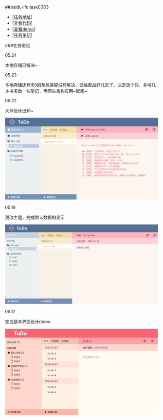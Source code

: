 ##baidu-ife task0003

- [[任务地址]](https://github.com/baidu-ife/ife/tree/master/task/task0003)
- [[查看代码]](https://github.com/zchen9/baidu-ife-task/tree/gh-pages/task0003/zchen9)
- [[查看demo]](http://www.chen9.info/baidu-ife-task/task0003/zchen9/)
- [[任务笔记]](http://www.chen9.info/)

###任务进程

05.24

本地存储已解决~

05.23

本地存储还有IE8的布局兼容没有解决，已经奋战好几天了，决定放个假，多啃几本书多做一些笔记，再回头重构应用~就酱~

05.22 

大体设计出炉~

![设计图](./zchen9/img/demo_3.png)

05.19 

更改主题，完成默认数据的显示

![设计图](./zchen9/img/demo_2.png)

05.17 

完成基本界面设计demo

![设计图](./zchen9/img/demo_1.png)
